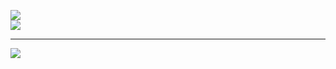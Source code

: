 ![](https://github-readme-streak-stats.herokuapp.com/?user=Elcapitanoe&theme=vue-dark&hide_border=true)<br/>
![](https://github-readme-stats.vercel.app/api/top-langs/?username=Elcapitanoe&theme=vue-dark&hide_border=true&include_all_commits=true&count_private=true)

<hr />

![](https://komarev.com/ghpvc/?username=Elcapitanoe&color=lightgrey)
